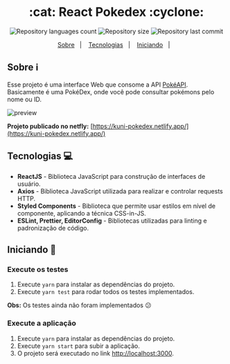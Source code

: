 <h1 align="center">:cat: React Pokedex :cyclone:</h1>

<div align="center">
  <p align="center">
    <img alt="Repository languages count" src="https://img.shields.io/github/languages/top/guilhermekuni/pokedex?color=red">
    <img alt="Repository size" src="https://img.shields.io/github/repo-size/guilhermekuni/pokedex?color=blue">
    <img alt="Repository last commit" src="https://img.shields.io/github/last-commit/guilhermekuni/pokedex?color=yellow" />
  </p>
  <p align="center">
    <a href="#sobre-information_source">Sobre</a>&nbsp;&nbsp;&nbsp;|&nbsp;&nbsp;&nbsp;
    <a href="#tecnologias-computer">Tecnologias</a>&nbsp;&nbsp;&nbsp;|&nbsp;&nbsp;&nbsp;
    <a href="#iniciando-rocket">Iniciando</a>&nbsp;&nbsp;&nbsp;|&nbsp;&nbsp;&nbsp;
  </p>
</div>

## Sobre :information_source:

Esse projeto é uma interface Web que consome a API [PokéAPI](https://pokeapi.co/). Basicamente é uma PokéDex, onde você pode consultar pokémons pelo nome ou ID.

<img src="preview_pokedex.gif" alt="preview" />

**Projeto publicado no netfly:** [https://kuni-pokedex.netlify.app/](https://kuni-pokedex.netlify.app/)

## Tecnologias :computer:

- **ReactJS** - Biblioteca JavaScript para construção de interfaces de usuário.
- **Axios** - Biblioteca JavaScript utilizada para realizar e controlar requests HTTP.
- **Styled Components** - Biblioteca que permite usar estilos em nível de componente, aplicando a técnica CSS-in-JS.
- **ESLint, Prettier, EditorConfig** - Bibliotecas utilizadas para linting e padronização de código.

## Iniciando :rocket:

### Execute os testes

1. Execute `yarn` para instalar as dependências do projeto.
2. Execute `yarn test` para rodar todos os testes implementados.

**Obs:** Os testes ainda não foram implementados :confused:

### Execute a aplicação

1. Execute `yarn` para instalar as dependências do projeto.
2. Execute `yarn start` para subir a aplicação.
3. O projeto será executado no link [http://localhost:3000](http://localhost:3000).
